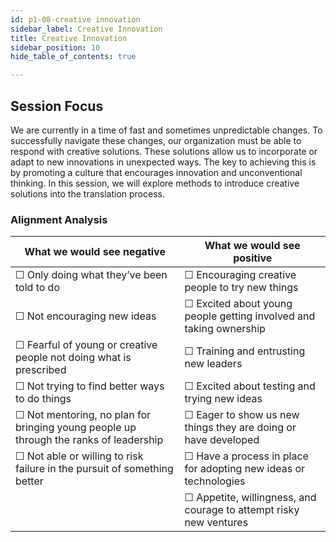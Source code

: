```yaml
---
id: p1-08-creative innovation
sidebar_label: Creative Innovation
title: Creative Innovation
sidebar_position: 10
hide_table_of_contents: true

---
```


## Session Focus

We are currently in a time of fast and sometimes unpredictable changes. To successfully navigate these changes, our organization must be able to respond with creative solutions. These solutions allow us to incorporate or adapt to new innovations in unexpected ways. The key to achieving this is by promoting a culture that encourages innovation and unconventional thinking. In this session, we will explore methods to introduce creative solutions into the translation process.

### Alignment Analysis

| **What we would see negative**                                                              | **What we would see positive**                                           |
|---------------------------------------------------------------------------------------------|--------------------------------------------------------------------------|
| &#9744; Only doing what they’ve been told to do                                             | &#9744; Encouraging creative people to try new things                    |
| &#9744; Not encouraging new ideas                                                           | &#9744; Excited about young people getting involved and taking ownership |
| &#9744; Fearful of young or creative people not doing what is prescribed                    | &#9744; Training and entrusting new leaders                              |
| &#9744; Not trying to find better ways to do things                                         | &#9744; Excited about testing and trying new ideas                       |
| &#9744; Not mentoring, no plan for bringing young people up through the ranks of leadership | &#9744; Eager to show us new things they are doing or have developed     |
| &#9744; Not able or willing to risk failure in the pursuit of something better              | &#9744; Have a process in place for adopting new ideas or technologies   |
|                                                                                             | &#9744; Appetite, willingness, and courage to attempt risky new ventures |